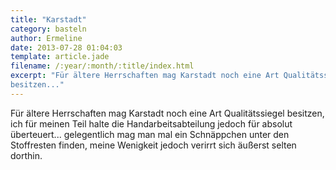 ```yaml
---
title: "Karstadt"
category: basteln
author: Ermeline
date: 2013-07-28 01:04:03
template: article.jade
filename: /:year/:month/:title/index.html
excerpt: "Für ältere Herrschaften mag Karstadt noch eine Art Qualitätssiegel
besitzen..."
---
```


Für ältere Herrschaften mag Karstadt noch eine Art Qualitätssiegel besitzen, ich für meinen Teil halte die Handarbeitsabteilung jedoch für absolut überteuert... gelegentlich mag man mal ein Schnäppchen unter den Stoffresten finden, meine Wenigkeit jedoch verirrt sich äußerst selten dorthin. 
